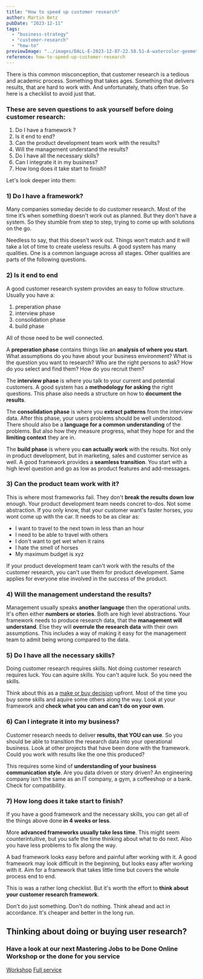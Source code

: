 ```yaml
---
title: "How to speed up customer research"
author: Martin Betz
pubDate: "2023-12-11"
tags:
  - "business-strategy"
  - "customer-research"
  - "how-to"
previewImage: "../images/DALL·E-2023-12-07-22.58.51-A-watercolor-geometric-style-illustration-showing-a-research-framework-being-conducted-swiftly.-In-the-center-theres-a-prominent-clock-icon-symboli.png"
reference: how-to-speed-up-customer-research
---
```


There is this common misconception, that customer research is a tedious and academic process. Something that takes ages. Something that delivers results, that are hard to work with. And unfortunately, thats often true. So here is a checklist to avoid just that.

### These are seven questions to ask yourself before doing customer research:

1. Do I have a framework ?
2. Is it end to end?
3. Can the product development team work with the results?
4. Will the management understand the results?
5. Do I have all the necessary skills?
6. Can I integrate it in my business?
7. How long does it take start to finish?

Let's look deeper into them:

### 1) Do I have a framework?

Many companies someday decide to do customer research. Most of the time it’s when something doesn't work out as planned. But they don't have a system. So they stumble from step to step, trying to come up with solutions on the go.

Needless to say, that this doesn't work out. Things won't match and it will take a lot of time to create useless results. A good system has many qualities. One is a common language across all stages. Other qualities are parts of the following questions.

### 2) Is it end to end

A good customer research system provides an easy to follow structure. Usually you have a:

1. preperation phase
2. interview phase
3. consolidation phase
4. build phase

All of those need to be well connected.

A **preperation phase** contains things like an **analysis of where you start**. What assumptions do you have about your business environment? What is the question you want to research? Who are the right persons to ask? How do you select and find them? How do you recruit them?

The **interview phase** is where you talk to your current and potential customers. A good system has a **methodology for asking** the right questions. This phase also needs a structure on how to **document the results**.

The **consolidation phase** is where you **extract patterns** from the interview data. After this phase, your users problems should be well understood. There should also be a **language for a common understanding** of the problems. But also how they measure progress, what they hope for and the **limiting context** they are in.

The **build phase** is where you **can actually work** with the results. Not only in product development, but in marketing, sales and customer service as well. A good framework provides a **seamless transition**. You start with a high level question and go as low as product features and add-messages.

### 3) Can the product team work with it?

This is where most frameworks fail. They don't **break the results down low** enough. Your product development team needs concret to-dos. Not some abstraction. If you only know, that your customer want's faster horses, you wont come up with the car. It needs to be as clear as:

- I want to travel to the next town in less than an hour
- I need to be able to travel with others
- I don't want to get wet when it rains
- I hate the smell of horses
- My maximum budget is xyz

If your product development team can't work with the results of the customer research, you can't use them for product development. Same applies for everyone else involved in the success of the product.

### 4) Will the management understand the results?

Management usually speaks **another language** then the operational units. It's often either **numbers or stories**. Both are high level abstractions. Your framework needs to produce research data, that the **management will understand**. Else they will **overrule the research data** with their own assumptions. This includes a way of making it easy for the management team to admit being wrong compared to the data.

### 5) Do I have all the necessary skills?

Doing customer research requires skills. Not doing customer research requires luck. You can aquire skills. You can't aquire luck. So you need the skills.

Think about this as a [make or buy decision](/en/blog/we-are-so-close/) upfront. Most of the time you buy some skills and aquire some others along the way. Look at your framework and **check what you can and can't do on your own**.

### 6) Can I integrate it into my business?

Customer research needs to deliver **results, that YOU can use**. So you should be able to transition the research data into your operational business. Look at other projects that have been done with the framework. Could you work with results like the one this produced?

This requires some kind of **understanding of your business communication style**. Are you data driven or story driven? An engineering company isn't the same as an IT company, a gym, a coffeeshop or a bank. Check for compatibility.

### 7) How long does it take start to finish?

If you have a good framework and the necessary skills, you can get all of the things above done **in 4 weeks or less**.

More **advanced frameworks usually take less time**. This might seem counterintuitive, but you safe the time thinking about what to do next. Also you have less problems to fix along the way.

A bad framework looks easy before and painful after working with it. A good framework may look difficult in the beginning, but looks easy after working with it. Aim for a framework that takes little time but covers the whole process end to end.

This is was a rather long checklist. But it's worth the effort to **think about your customer research framework**.

Don't do just something. Don't do nothing. Think ahead and act in accordance. It's cheaper and better in the long run.

## Thinking about doing or buying user research?

### Have a look at our next Mastering Jobs to be Done Online Workshop or the done for you service

[Workshop](https://utxo.solutions/services/mastering-jobs-to-be-done-online-workshop/) [Full service](https://utxo.solutions/services/jobs-to-be-done-agency/)
